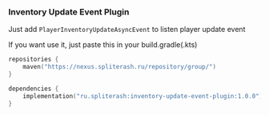### Inventory Update Event Plugin

Just add `PlayerInventoryUpdateAsyncEvent` to listen player update event

If you want use it, just paste this in your build.gradle(.kts)

```kotlin
repositories {
    maven("https://nexus.spliterash.ru/repository/group/")
}

dependencies {
    implementation("ru.spliterash:inventory-update-event-plugin:1.0.0")
}
```